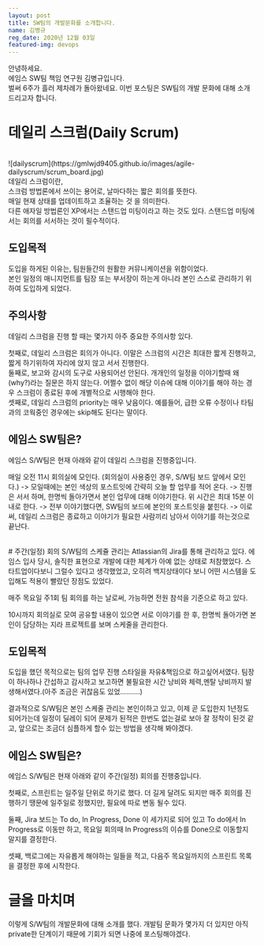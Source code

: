 ```yaml
---
layout: post
title: SW팀의 개발문화를 소개합니다.
name: 김병규
reg_date: 2020년 12월 03일
featured-img: devops
---
```


안녕하세요.<br/>
에임스 SW팀 책임 연구원 김병규입니다.<br/>
벌써 6주가 흘러 제차례가 돌아왔네요. 이번 포스팅은 SW팀의 개발 문화에 대해 소개 드리고자 합니다.

# 데일리 스크럼(Daily Scrum)
<br/>
![dailyscrum](https://gmlwjd9405.github.io/images/agile-dailyscrum/scrum_board.jpg)<br/>
데일리 스크럼이란, <br/>
스크럼 방법론에서 쓰이는 용어로, 날마다하는 짧은 회의를 뜻한다. <br/>
매일 현재 상태를 업데이트하고 조율하는 것 을 의미한다. <br/>
다른 애자일 방법론인 XP에서는 스탠드업 미팅이라고 하는 것도 있다. 스탠드업 미팅에서는 회의를 서서하는 것이 필수적이다. <br/>

## 도입목적
도입을 하게된 이유는, 팀원들간의 원활한 커뮤니케이션을 위함이었다. <br/>
본인 일정의 매니지먼트를 팀장 또는 부서장이 하는게 아니라 본인 스스로 관리하기 위하여 도입하게 되었다. 

## 주의사항
데일리 스크럼을 진행 할 때는 몇가지 아주 중요한 주의사항 있다. <br/>

첫째로, 데일리 스크럼은 회의가 아니다. 이말은 스크럼의 시간은 최대한 짧게 진행하고, 짧게 하기위하여 자리에 앉지 않고 서서 진행한다. <br/>
둘째로, 보고와 감시의 도구로 사용되어선 안된다. 개개인의 일정을 이야기할때 왜(why?)라는 질문은 하지 않는다. 어쩔수 없이 해당 이슈에 대해 이야기를 해야 하는 경우 스크럼이 종료된 후에 개별적으로 시행해야 한다.<br/>
셋째로, 데일리 스크럼의 priority는 매우 낮음이다. 예를들어, 급한 오류 수정이나 타팀과의 코웍중인 경우에는 skip해도 된다는 말이다. <br/>

## 에임스 SW팀은?
에임스 S/W팀은 현재 아래와 같이 데일리 스크럼을 진행중입니다. 

매일 오전 11시 회의실에 모인다. (회의실이 사용중인 경우, S/W팀 보드 앞에서 모인다.)
-> 모일때에는 본인 색상의 포스트잇에 간략히 오늘 할 업무를 적어 온다.
-> 진행은 서서 하며, 한명씩 돌아가면서 본인 업무에 대해 이야기한다. 위 시간은 최대 15분 이내로 한다.
-> 전부 이야기했다면, SW팀의 보드에 본인의 포스트잇을 붙힌다.
-> 이로써, 데일리 스크럼은 종료하고 이야기가 필요한 사람끼리 남아서 이야기를 하는것으로 끝난다. 

<br/>
# 주간(일정) 회의
S/W팀의 스케쥴 관리는 Atlassian의 Jira를 통해 관리하고 있다.
에임스 입사 당시, 솔직한 표현으로 개발에 대한 체계가 아예 없는 상태로 처참했었다. 스타트업이다보니 그럴수 있다고 생각했었고, 오히려 백지상태이다 보니 어떤 시스템을 도입해도 적용이 빨랐던 장점도 있었다. 

매주 목요일 주1회 팀 회의를 하는 날로써, 가능하면 전원 참석을 기준으로 하고 있다. 

10시까지 회의실로 모여 공유할 내용이 있으면 서로 이야기를 한 후, 한명씩 돌아가면 본인이 담당하는 지라 프로젝트를 보며 스케줄을 관리한다. 

## 도입목적
도입을 했던 목적으로는 팀의 업무 진행 스타일을 자유&책임으로 하고싶어서였다.
팀장이 하나하나 간섭하고 감시하고 보고하면 불필요한 시간 낭비와 체력,멘탈 낭비까지 발생해서였다.(아주 조금은 귀찮음도 있었..........) 

결과적으로 S/W팀은 본인 스케줄 관리는 본인이하고 있고, 이제 곧 도입한지 1년정도 되어가는데 일정이 딜레이 되어 문제가 된적은 한번도 없는걸로 보아 잘 정착이 된것 같고, 앞으로는 조금더 심플하게 할수 있는 방법을 생각해 봐야겠다.

## 에임스 SW팀은?
에임스 S/W팀은 현재 아래와 같이 주간(일정) 회의를 진행중입니다.

첫째로, 스프린트는 일주일 단위로 하기로 했다. 
더 길게 달려도 되지만 매주 회의를 진행하기 땡문에 일주일로 정했지만, 필요에 따로 변동 될수 있다. 

둘째, Jira 보드는 To do, In Progress, Done 이 세가지로 되어 있고 To do에서 In Progress로 이동만 하고, 목요일 회의때 In Progress의 이슈를 Done으로 이동할지 말지를 결정한다. 

셋째, 백로그에는 자유롭게 해야하는 일들을 적고, 다음주 목요일까지의 스프린트 목록을 결정한 후에 시작한다. 

# 글을 마치며
이렇게 S/W팀의 개발문화에 대해 소개를 했다. 개발팀 문화가 몇가지 더 있지만 아직 private한 단계이기 때문에 기회가 되면 나중에 포스팅해야겠다.
